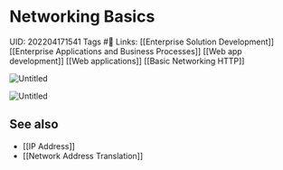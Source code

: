# Networking Basics
UID: 202204171541
Tags #🌱 
Links: [[Enterprise Solution Development]] [[Enterprise Applications and Business Processes]] [[Web app development]] [[Web applications]] [[Basic Networking HTTP]]

![Untitled](Enterprise%209b3bb/Untitled%2010.png)

![Untitled](Enterprise%209b3bb/Untitled%2011.png)
## See also
- [[IP Address]]
- [[Network Address Translation]]